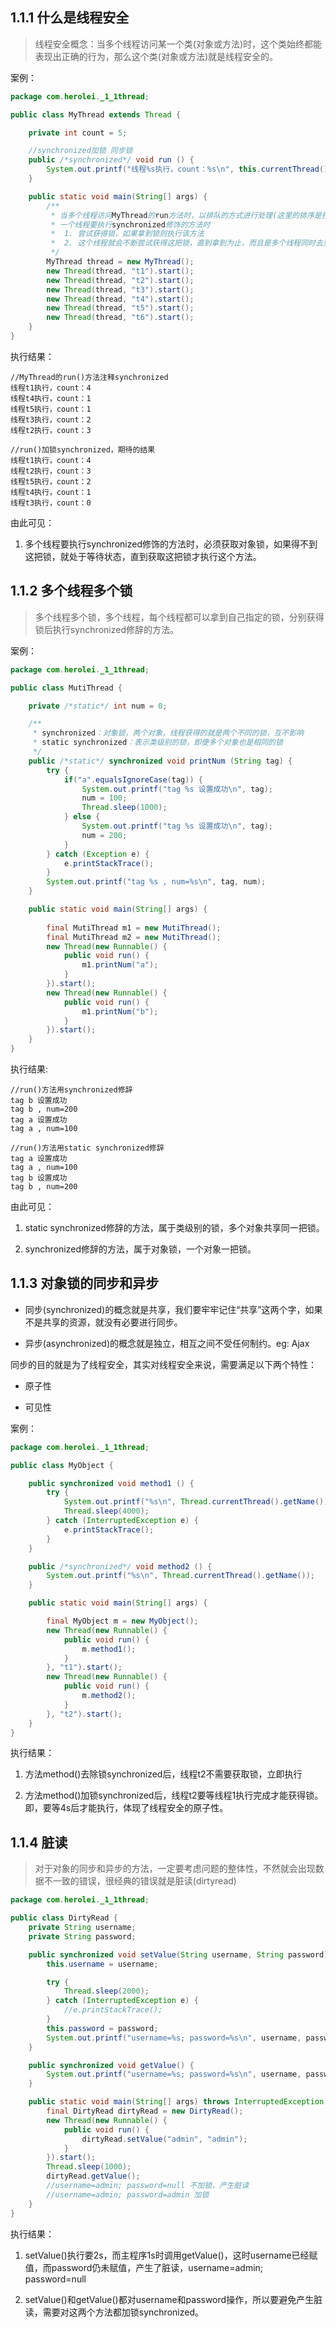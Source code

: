 ## 1.1.1 什么是线程安全

> 线程安全概念：当多个线程访问某一个类(对象或方法)时，这个类始终都能表现出正确的行为，那么这个类(对象或方法)就是线程安全的。

案例：

```java
package com.herolei._1_1thread;

public class MyThread extends Thread {

    private int count = 5;

    //synchronized加锁 同步锁
    public /*synchronized*/ void run () {
        System.out.printf("线程%s执行，count：%s\n", this.currentThread().getName(),--count);
    }

    public static void main(String[] args) {
        /**
         * 当多个线程访问MyThread的run方法时，以排队的方式进行处理(这里的排序是按照CPU分配的先后顺序而定的)
         * 一个线程要执行synchronized修饰的方法时
         *  1. 尝试获得锁，如果拿到锁则执行该方法
         *  2. 这个线程就会不断尝试获得这把锁，直到拿到为止，而且是多个线程同时去竞争这把锁。(也就是会有锁竞争的问题)
         */
        MyThread thread = new MyThread();
        new Thread(thread, "t1").start();
        new Thread(thread, "t2").start();
        new Thread(thread, "t3").start();
        new Thread(thread, "t4").start();
        new Thread(thread, "t5").start();
        new Thread(thread, "t6").start();
    }
}
```

执行结果：

```
//MyThread的run()方法注释synchronized
线程t1执行，count：4
线程t4执行，count：1
线程t5执行，count：1
线程t3执行，count：2
线程t2执行，count：3

//run()加锁synchronized，期待的结果 
线程t1执行，count：4
线程t2执行，count：3
线程t5执行，count：2
线程t4执行，count：1
线程t3执行，count：0
```

由此可见：

1. 多个线程要执行synchronized修饰的方法时，必须获取对象锁，如果得不到这把锁，就处于等待状态，直到获取这把锁才执行这个方法。

## 1.1.2 多个线程多个锁

> 多个线程多个锁，多个线程，每个线程都可以拿到自己指定的锁，分别获得锁后执行synchronized修辞的方法。

案例：

```java
package com.herolei._1_1thread;

public class MutiThread {

    private /*static*/ int num = 0;

    /**
     * synchronized：对象锁，两个对象，线程获得的就是两个不同的锁，互不影响
     * static synchronized：表示类级别的锁，即便多个对象也是相同的锁
     */
    public /*static*/ synchronized void printNum (String tag) {
        try {
            if("a".equalsIgnoreCase(tag)) {
                System.out.printf("tag %s 设置成功\n", tag);
                num = 100;
                Thread.sleep(1000);
            } else {
                System.out.printf("tag %s 设置成功\n", tag);
                num = 200;
            }
        } catch (Exception e) {
            e.printStackTrace();
        }
        System.out.printf("tag %s , num=%s\n", tag, num);
    }

    public static void main(String[] args) {
        
        final MutiThread m1 = new MutiThread();
        final MutiThread m2 = new MutiThread();
        new Thread(new Runnable() {
            public void run() {
                m1.printNum("a");
            }
        }).start();
        new Thread(new Runnable() {
            public void run() {
                m1.printNum("b");
            }
        }).start();
    }
}
```

执行结果:

```
//run()方法用synchronized修辞
tag b 设置成功
tag b , num=200
tag a 设置成功
tag a , num=100

//run()方法用static synchronized修辞
tag a 设置成功
tag a , num=100
tag b 设置成功
tag b , num=200
```

由此可见：

1. static synchronized修辞的方法，属于类级别的锁，多个对象共享同一把锁。

2. synchronized修辞的方法，属于对象锁，一个对象一把锁。

## 1.1.3 对象锁的同步和异步

* 同步(synchronized)的概念就是共享，我们要牢牢记住“共享”这两个字，如果不是共享的资源，就没有必要进行同步。

* 异步(asynchronized)的概念就是独立，相互之间不受任何制约。eg: Ajax

同步的目的就是为了线程安全，其实对线程安全来说，需要满足以下两个特性：

* 原子性

* 可见性

案例：

```java
package com.herolei._1_1thread;

public class MyObject {

    public synchronized void method1 () {
        try {
            System.out.printf("%s\n", Thread.currentThread().getName());
            Thread.sleep(4000);
        } catch (InterruptedException e) {
            e.printStackTrace();
        }
    }

    public /*synchronized*/ void method2 () {
        System.out.printf("%s\n", Thread.currentThread().getName());
    }

    public static void main(String[] args) {

        final MyObject m = new MyObject();
        new Thread(new Runnable() {
            public void run() {
                m.method1();
            }
        }, "t1").start();
        new Thread(new Runnable() {
            public void run() {
                m.method2();
            }
        }, "t2").start();
    }
}
```

执行结果：

1. 方法method()去除锁synchronized后，线程t2不需要获取锁，立即执行

2. 方法method()加锁synchronized后，线程t2要等线程1执行完成才能获得锁。即，要等4s后才能执行，体现了线程安全的原子性。

## 1.1.4 脏读

> 对于对象的同步和异步的方法，一定要考虑问题的整体性，不然就会出现数据不一致的错误，很经典的错误就是脏读(dirtyread)

```java
package com.herolei._1_1thread;

public class DirtyRead {
    private String username;
    private String password;

    public synchronized void setValue(String username, String password) {
        this.username = username;

        try {
            Thread.sleep(2000);
        } catch (InterruptedException e) {
            //e.printStackTrace();
        }
        this.password = password;
        System.out.printf("username=%s; password=%s\n", username, password);
    }

    public synchronized void getValue() {
        System.out.printf("username=%s; password=%s\n", username, password);
    }

    public static void main(String[] args) throws InterruptedException {
        final DirtyRead dirtyRead = new DirtyRead();
        new Thread(new Runnable() {
            public void run() {
                dirtyRead.setValue("admin", "admin");
            }
        }).start();
        Thread.sleep(1000);
        dirtyRead.getValue();
        //username=admin; password=null 不加锁，产生脏读
        //username=admin; password=admin 加锁
    }
}
```

执行结果：

1. setValue()执行要2s，而主程序1s时调用getValue()，这时username已经赋值，而password仍未赋值，产生了脏读，username=admin; password=null

2. setValue()和getValue()都对username和password操作，所以要避免产生脏读，需要对这两个方法都加锁synchronized。